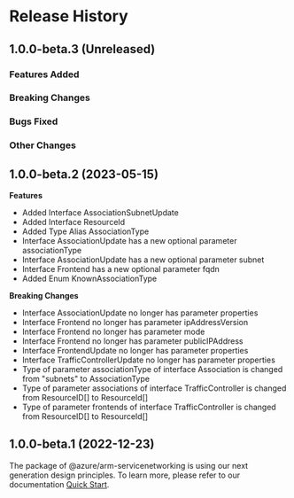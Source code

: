 # Release History

## 1.0.0-beta.3 (Unreleased)

### Features Added

### Breaking Changes

### Bugs Fixed

### Other Changes

## 1.0.0-beta.2 (2023-05-15)
    
**Features**

  - Added Interface AssociationSubnetUpdate
  - Added Interface ResourceId
  - Added Type Alias AssociationType
  - Interface AssociationUpdate has a new optional parameter associationType
  - Interface AssociationUpdate has a new optional parameter subnet
  - Interface Frontend has a new optional parameter fqdn
  - Added Enum KnownAssociationType

**Breaking Changes**

  - Interface AssociationUpdate no longer has parameter properties
  - Interface Frontend no longer has parameter ipAddressVersion
  - Interface Frontend no longer has parameter mode
  - Interface Frontend no longer has parameter publicIPAddress
  - Interface FrontendUpdate no longer has parameter properties
  - Interface TrafficControllerUpdate no longer has parameter properties
  - Type of parameter associationType of interface Association is changed from "subnets" to AssociationType
  - Type of parameter associations of interface TrafficController is changed from ResourceID[] to ResourceId[]
  - Type of parameter frontends of interface TrafficController is changed from ResourceID[] to ResourceId[]
    
    
## 1.0.0-beta.1 (2022-12-23)

The package of @azure/arm-servicenetworking is using our next generation design principles. To learn more, please refer to our documentation [Quick Start](https://aka.ms/azsdk/js/mgmt/quickstart ).
